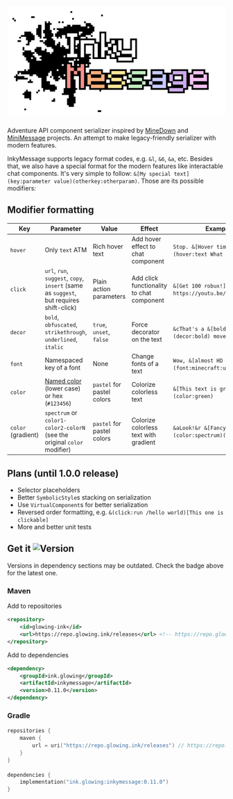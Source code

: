# [![InkyMessage](/.github/assets/Logo.png)](https://github.com/GlowingInk/InkyMessage)
Adventure API component serializer inspired by [MineDown](https://github.com/Phoenix616/MineDown/tree/kyori-adventure) 
and [MiniMessage](https://docs.advntr.dev/minimessage/index.html) projects. 
An attempt to make legacy-friendly serializer with modern features.

InkyMessage supports legacy format codes, e.g. `&l`, `&6`, `&a`, etc.
Besides that, we also have a special format for the modern features like interactable chat components.
It's very simple to follow: `&[My special text](key:parameter value)(otherkey:otherparam)`.
Those are its possible modifiers:
## Modifier formatting
| Key                | Parameter                                                                                                                                                                 | Value                      | Effect                                    | Example                                                     |
|--------------------|---------------------------------------------------------------------------------------------------------------------------------------------------------------------------|----------------------------|-------------------------------------------|-------------------------------------------------------------|
| `hover`            | Only `text` ATM                                                                                                                                                           | Rich hover text            | Add hover effect to chat component        | `Stop. &[Hover time](hover:text What a meme)!`              |
| `click`            | `url`, `run`, `suggest`, `copy`, `insert` (same as `suggest`, but requires shift-click)                                                                                   | Plain action parameters    | Add click functionality to chat component | `&[Get 100 robux!](click:url https://youtu.be/dQw4w9WgXcQ)` |
| `decor`            | `bold`, `obfuscated`, `strikethrough`, `underlined`, `italic`                                                                                                             | `true`, `unset`, `false`   | Force decorator on the text               | `&cThat's a &[bold](decor:bold) move!`                      |
| `font`             | Namespaced key of a font                                                                                                                                                  | None                       | Change fonts of a text                    | `Wow, &[almost HD fonts](font:minecraft:uniform)!`          |
| `color`            | [Named color](https://jd.advntr.dev/api/4.13.1/net/kyori/adventure/text/format/NamedTextColor.html) (lower case) or hex (`#123456`)                                       | `pastel` for pastel colors | Colorize colorless text                   | `&[This text is green](color:green)`                        |
| `color` (gradient) | `spectrum` or `color1-color2-colorN` (see the original `color` modifier)                                                                                                  | `pastel` for pastel colors | Colorize colorless text with gradient     | `&aLook!&r &[Fancy!](color:spectrum)(decor:bold)`           |

## Plans (until 1.0.0 release)
- Selector placeholders
- Better `SymbolicStyle`s stacking on serialization
- Use `VirtualComponent`s for better serialization
- Reversed order formatting, e.g. `&(click:run /hello world)[This one is clickable]`
- More and better unit tests

## Get it ![Version](https://img.shields.io/github/v/tag/GlowingInk/InkyMessage?sort=semver&style=flat&label=release)
Versions in dependency sections may be outdated. Check the badge above for the latest one.
### Maven
Add to repositories
```xml
<repository>
    <id>glowing-ink</id>
    <url>https://repo.glowing.ink/releases</url> <!-- https://repo.glowing.ink/snapshots for snapshots -->
</repository>
```
Add to dependencies
```xml
<dependency>
    <groupId>ink.glowing</groupId>
    <artifactId>inkymessage</artifactId>
    <version>0.11.0</version>
</dependency>
```
### Gradle
```kotlin
repositories {
    maven {
        url = uri("https://repo.glowing.ink/releases") // https://repo.glowing.ink/snapshots for snapshots
    }
}

dependencies {
    implementation("ink.glowing:inkymessage:0.11.0")
}
```